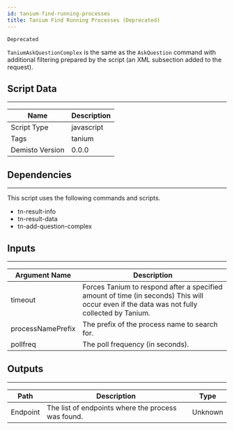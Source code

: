 ```yaml
---
id: tanium-find-running-processes
title: Tanium Find Running Processes (Deprecated)
---
```


`Deprecated`

`TaniumAskQuestionComplex` is the same as the `AskQuestion` command with additional filtering prepared by the script (an XML subsection added to the request).

## Script Data
---

| **Name** | **Description** |
| --- | --- |
| Script Type | javascript |
| Tags | tanium |
| Demisto Version | 0.0.0 |

## Dependencies
---
This script uses the following commands and scripts.
* tn-result-info
* tn-result-data
* tn-add-question-complex

## Inputs
---

| **Argument Name** | **Description** |
| --- | --- |
| timeout | Forces Tanium to respond after a specified amount of time (in seconds) This will occur even if the data was not fully collected by Tanium. |
| processNamePrefix | The prefix of the process name to search for. |
| pollfreq | The poll  frequency (in seconds). |

## Outputs
---

| **Path** | **Description** | **Type** |
| --- | --- | --- |
| Endpoint | The list of endpoints where the process was found. | Unknown |

